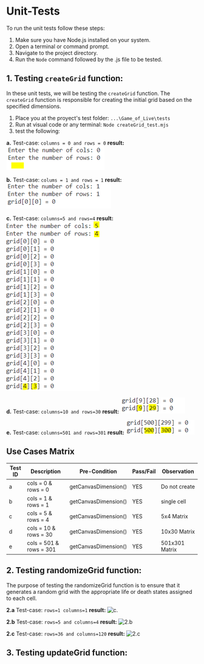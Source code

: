 # Unit-Tests

To run the unit tests follow these steps:

1. Make sure you have Node.js installed on your system.
2. Open a terminal or command prompt.
3. Navigate to the project directory.
4. Run the `Node` command followed by the .js file to be tested.


## 1. Testing `createGrid` function:

In these unit tests, we will be testing the `createGrid` function. The `createGrid` function is responsible for creating the initial grid based on the specified dimensions.
1. Place you at the proyect's test folder: `...\Game_of_Live\tests` 
2. Run at visual code or any terminal: `Node createGrid_test.mjs`  
3. test the following:

**a.** Test-case: `columns = 0 and rows = 0`
**result:** 
![a.](https://github.com/gamurigm/Game_of_Life/blob/main/tests/img/1.a-test.PNG)

**b.** Test-case: `colums = 1 and rows = 1`
**result:**
![b.](https://github.com/gamurigm/Game_of_Life/blob/main/tests/img/1.b-test.PNG)

**c.** Test-case: `columns=5 and rows=4`
**result:**
![c.](https://github.com/gamurigm/Game_of_Life/blob/main/tests/img/1.c-test.PNG)

**d.** Test-case: `columns=10 and rows=30`
**result:**
![d.](https://github.com/gamurigm/Game_of_Life/blob/main/tests/img/1.d-test.PNG)

**e.** Test-case: `columns=501 and rows=301`
**result:**
![e.](https://github.com/gamurigm/Game_of_Life/blob/main/tests/img/1.e-test.PNG)

## Use Cases Matrix

| Test ID | Description           | Pre-Condition        | Pass/Fail | Observation  |  
| --------| --------------------- | -------------------- | --------- |--------------|
| a       | cols = 0 & rows = 0   | getCanvasDimension() |   YES     | Do not create |                 
| b       | cols = 1 & rows = 1   | getCanvasDimension() |   YES     | single cell  |             
| c       | cols = 5 & rows = 4   | getCanvasDimension() |   YES     |   5x4 Matrix |                   
| d       | cols = 10 & rows = 30 | getCanvasDimension() |   YES     |  10x30 Matrix |                    
| e       | cols = 501 & rows = 301 | getCanvasDimension() |   YES     | 501x301 Matrix             |         



## 2. Testing randomizeGrid function:
The purpose of testing the randomizeGrid function is to ensure that it generates a random grid with the appropriate life or death states assigned to each cell.

**2.a** Test-case: `rows=1 columns=1`
**result:**
![c.](https://github.com/gamurigm/Game_of_Life/blob/main/tests/img/2.a-test.PNG)

**2.b** Test-case: `rows=5 and columns=4`
**result:**
![2.b](https://github.com/gamurigm/Game_of_Life/blob/main/tests/img/2.b-test.PNG)

**2.c** Test-case: `rows=36 and columns=120`
**result:**
![2.c](https://github.com/gamurigm/Game_of_Life/blob/main/tests/img/2.c-test.PNG)


## 3. Testing updateGrid function:
